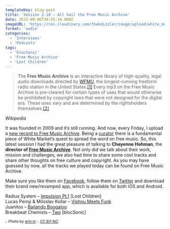 ```yaml
---
templateKey: blog-post
title: 'Session 2.10 – All hail the Free Music Archive'
date: 2015-09-06T20:55:34.000Z
imageURL: 'https://res.cloudinary.com/thekdizzler/image/upload/white_market/2015/09/CC-BY-NC-2009-in-music-FMA-by-erin-m-e1441146727804.jpg'
format: 'audio'
categories:
  - 'Interviews'
  - 'Podcasts'
tags:
  - 'blocSonic'
  - 'Free Music Archive'
  - 'Lost Children'
---
```


> The **Free Music Archive** is an interactive library of high-quality, legal audio downloads directed by [WFMU](https://en.wikipedia.org/wiki/WFMU), the longest-running freeform radio station in the United States.[\[1\]](https://en.wikipedia.org/wiki/Free_Music_Archive#cite_note-1) Every mp3 on the Free Music Archive is pre-cleared for certain types of uses that would otherwise be prohibited by copyright laws that were not designed for the digital era. These uses vary and are determined by the rightsholders themselves.[\[2\]](https://en.wikipedia.org/wiki/Free_Music_Archive#cite_note-2)

<cite>Wikipedia</cite>

It was founded in 2009 and it’s still running. And now, every Friday, I upload a [new record to Free Music Archive](http://www.whitemarketpodcast.co.uk/free-music-archive-collection/). Being a [curator](http://freemusicarchive.org/curator/programamarcabranca/) there is a fundamental piece of White Market’s quest to spread the word on free music. So, this latest session I had the great pleasure of talking to **Cheyenne Hohman**, the **director of [Free Music Archive](http://freemusicarchive.org)**. Not only did we talk about their work, mission and challenges, we also had time to share some cool tracks and share other thoughts on free culture and copyright. As you may have guessed by now, all the tracks we played today can be found on Free Music Archive.

Make sure you like them on [Facebook](https://www.facebook.com/freemusicarchive), follow them on [Twitter](https://twitter.com/freemusicarchiv) and download their brand new/revamped app, which is available for both iOS and Android.

Radius System – [Impulsion Pt.1](http://freemusicarchive.org/music/Radius_System/Escape__Restart) \[Lost Children\]  
Lucas Perný & Miloslav Kollar – [Vishnu Meets Funk](http://freemusicarchive.org/music/Lucas_Perny__Miloslav_Kollar/Theatrum_Mundi/)  
Juanitos – [Bailando Boogaloo](http://freemusicarchive.org/music/Juanitos/Welcome_in_the_House_of_FUN/)  
Breakbeat Chemists – [Two](http://freemusicarchive.org/music/BreakBeat_Chemists/BreakBeat_Chemists_I/) \[blocSonic\]

<small>.: Photo by [erin m](https://www.flickr.com/photos/erin_m/4226405549/) :. [CC BY-NC](https://creativecommons.org/licenses/by-nc/2.0/)</small>
